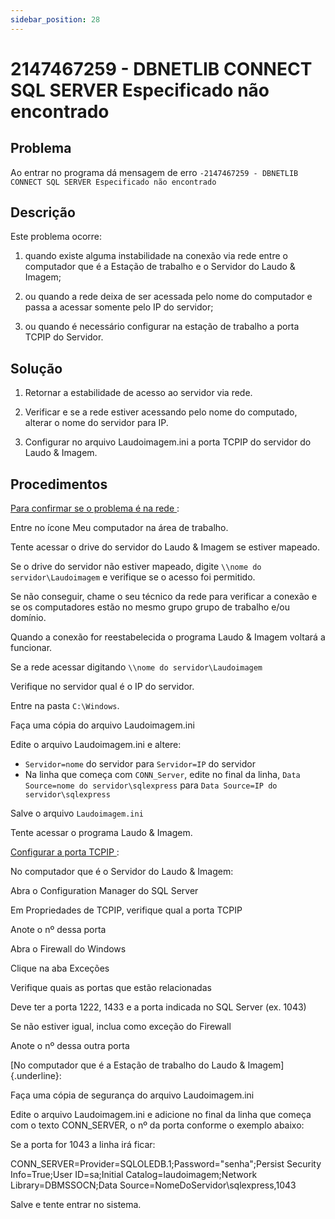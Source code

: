 ```yaml
---
sidebar_position: 28
---
```


# 2147467259 - DBNETLIB CONNECT SQL SERVER Especificado não encontrado

## Problema

Ao entrar no programa dá mensagem de erro `-2147467259 -
DBNETLIB CONNECT SQL SERVER Especificado não encontrado`

## Descrição

Este problema ocorre:

1. quando existe alguma instabilidade na conexão via rede entre
o computador que é a Estação de trabalho e o Servidor do Laudo &
Imagem;

2. ou quando a rede deixa de ser acessada pelo nome do
computador e passa a acessar somente pelo IP do servidor;

3. ou quando é necessário configurar na estação de trabalho a
porta TCPIP do Servidor.

## Solução

1. Retornar a estabilidade de acesso ao servidor via rede.

2. Verificar e se a rede estiver acessando pelo nome do
computado, alterar o nome do servidor para IP.

3. Configurar no arquivo Laudoimagem.ini a porta TCPIP do
servidor do Laudo & Imagem.

## Procedimentos

<u> Para confirmar se o problema é na rede </u>:

Entre no ícone Meu computador na área de trabalho.

Tente acessar o drive do servidor do Laudo & Imagem se estiver
mapeado.

Se o drive do servidor não estiver mapeado, digite `\\nome do
servidor\Laudoimagem` e verifique se o acesso foi permitido.

Se não conseguir, chame o seu técnico da rede para verificar a
conexão e se os computadores estão no mesmo grupo grupo de
trabalho e/ou domínio.

Quando a conexão for reestabelecida o programa Laudo & Imagem
voltará a funcionar.

Se a rede acessar digitando `\\nome do
servidor\Laudoimagem`

Verifique no servidor qual é o IP do servidor.

Entre na pasta `C:\Windows`.

Faça uma cópia do arquivo Laudoimagem.ini

Edite o arquivo Laudoimagem.ini e altere:
- `Servidor=nome` do servidor para `Servidor=IP` do servidor
- Na linha que começa com `CONN_Server`, edite no final da linha,
`Data Source=nome do servidor\sqlexpress` para `Data Source=IP do
servidor\sqlexpress`

Salve o arquivo `Laudoimagem.ini`

Tente acessar o programa Laudo & Imagem.

<u> Configurar a porta TCPIP </u>:

No computador que é o Servidor do Laudo & Imagem:

Abra o Configuration Manager do SQL Server

Em Propriedades de TCPIP, verifique qual a porta TCPIP

Anote o nº dessa porta

Abra o Firewall do Windows

Clique na aba Exceções

Verifique quais as portas que estão relacionadas

Deve ter a porta 1222, 1433 e a porta indicada no SQL Server
(ex. 1043)

Se não estiver igual, inclua como exceção do Firewall

Anote o nº dessa outra porta

[No computador que é a Estação de trabalho do Laudo &
Imagem]{.underline}:

Faça uma cópia de segurança do arquivo Laudoimagem.ini

Edite o arquivo Laudoimagem.ini e adicione no final da linha que
começa com o texto CONN_SERVER, o nº da porta conforme o exemplo
abaixo:

Se a porta for 1043 a linha irá ficar:

CONN_SERVER=Provider=SQLOLEDB.1;Password="senha";Persist
Security Info=True;User ID=sa;Initial
Catalog=laudoimagem;Network Library=DBMSSOCN;Data
Source=NomeDoServidor\sqlexpress,1043

Salve e tente entrar no sistema.